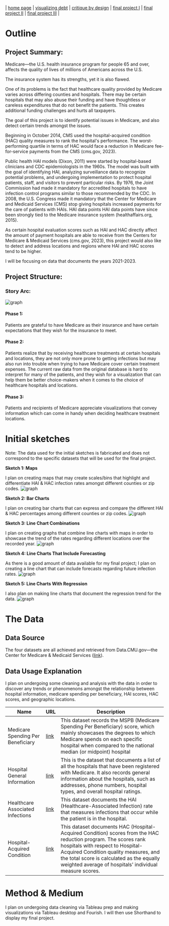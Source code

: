 | [home page](README.md) | [visualizing debt](visualizing-government-debt) | [critique by design](critique-by-design) | [final project I](final-project-part-one) | [final project II](final-project-part-two) | [final project III](final-project-part-three) |

# Outline
 
## Project Summary:
Medicare—the U.S. health insurance program for people 65 and over, affects the quality of lives of millions of Americans across the U.S.

The insurance system has its strengths, yet it is also flawed.

One of its problems is the fact that healthcare quality provided by Medicare varies across differing counties and hospitals. There may be certain hospitals that may also abuse their funding and have thoughtless or careless expenditures that do not benefit the patients. This creates additional funding challenges and hurts all taxpayers.

The goal of this project is to identify potential issues in Medicare, and also detect certain trends amongst the issues. 

Beginning in October 2014, CMS used the hospital-acquired condition (HAC) quality measures to rank the hospital's performance. The worst-performing quartile in terms of HAC would face a reduction in Medicare fee-for-service payments from the CMS (cms.gov, 2023). 

Public health HAI models (Dixon, 2011) were started by hospital-based clinicians and CDC epidemiologists in the 1960s. The model was built with the goal of identifying HAI, analyzing surveillance data to recognize potential problems, and undergoing implementation to protect hospital patients, staff, and visitors to prevent particular risks. By 1976, the Joint Commission had made it mandatory for accredited hospitals to have infection control programs similar to those recommended by the CDC. In 2008, the U.S. Congress made it mandatory that the Center for Medicare and Medicaid Services (CMS) stop giving hospitals increased payments for the care of patients with HAIs. HAI data points HAI data points have since been strongly tied to the Medicare insurance system (healthaffairs.org, 2015).

As certain hospital evaluation scores such as HAI and HAC directly affect the amount of payment hospitals are able to receive from the Centers for Medicare & Medicaid Services (cms.gov, 2023), this project would also like to detect and address locations and regions where HAI and HAC scores tend to be higher.

I will be focusing on data that documents the years 2021-2023.

## Project Structure:

### Story Arc:
![graph](/4.jpeg)

#### Phase 1:
Patients are grateful to have Medicare as their insurance and have certain expectations that they wish for the insurance to meet.

#### Phase 2:
Patients realize that by receiving healthcare treatments at certain hospitals and locations, they are not only more prone to getting infections but may also run into trouble when trying to have Medicare cover certain treatment expenses. The current raw data from the original database is hard to interpret for many of the patients, and they wish for a visualization that can help them be better choice-makers when it comes to the choice of healthcare hospitals and locations.

#### Phase 3:
Patients and recipients of Medicare appreciate visualizations that convey information which can come in handy when deciding healthcare treatment locations. 



# Initial sketches

Note: The data used for the initial sketches is fabricated and does not correspond to the specific datasets that will be used for the final project.

**Sketch 1: Maps**

I plan on creating maps that may create scales/bins that highlight and differentiate HAI & HAC infection rates amongst different counties or zip codes.
![graph](/6.jpeg)


**Sketch 2: Bar Charts**

I plan on creating bar charts that can express and compare the different HAI & HAC percentages among different counties or zip codes.
![graph](/7.jpeg)


**Sketch 3: Line Chart Combinations**

I plan on creating graphs that combine line charts with maps in order to showcase the trend of the rates regarding different locations over the recorded year.
![graph](/8.jpeg)


**Sketch 4: Line Charts That Include Forecasting**

As there is a good amount of data available for my final project; I plan on creating a line chart that can include forecasts regarding future infection rates.
![graph](/9.jpeg)


**Sketch 5: Line Charts With Regression**

I also plan on making line charts that document the regression trend for the data.
![graph](/10.jpeg)


# The Data
## Data Source
The four datasets are all achieved and retrieved from Data.CMU.gov—the Center for Medicare & Medicaid Services
([link](https://data.cms.gov)).

## Data Usage Explanation
I plan on undergoing some cleaning and analysis with the data in order to discover any trends or phenomenons amongst the relationship between hospital information, medicare spending per beneficiary, HAI scores, HAC scores, and geographic locations.



| Name | URL | Description |
|------|-----|-------------|
|Medicare Spending Per Beneficiary|[link](https://drive.google.com/file/d/1ZLPEfB2agSnhmHblKXW1yg2Ou254-QdQ/view?usp=share_link)|This dataset records the MSPB (Medicare Spending Per Beneficiary) score, which mainly showcases the degrees to which Medicare spends on each specific hospital when compared to the national median (or midpoint) hospital|
|Hospital General Information|[link](https://drive.google.com/file/d/18I-ygqpZ8K3cVmZdaLYA0lUB1KmehTgJ/view?usp=share_link)|This is the dataset that documents a list of all the hospitals that have been registered with Medicare. It also records general information about the hospitals, such as addresses, phone numbers, hospital types, and overall hospital ratings. |
|Healthcare Associated Infections|[link](https://drive.google.com/file/d/1IsjM4xgk_YiJX_l-8bL1prnZjeG6Pp4l/view?usp=sharing)|This dataset documents the HAI (Healthcare-Associated Infection) rate that measures infections that occur while the patient is in the hospital.|
|Hospital-Acquired Condition|[link](https://drive.google.com/file/d/1CIo2EYfXVvcRTdbOgSLmokIw-wlifZcQ/view?usp=share_link)|This dataset documents HAC (Hospital-Acquired Condition) scores from the HAC reduction program. The scores rank hospitals with respect to Hospital-Acquired Condition quality measures, and the total score is calculated as the equally weighted average of hospitals' individual measure scores.|

# Method & Medium
I plan on undergoing data cleaning via Tableau prep and making visualizations via Tableau desktop and Fourish. I will then use Shorthand to display my final project.
